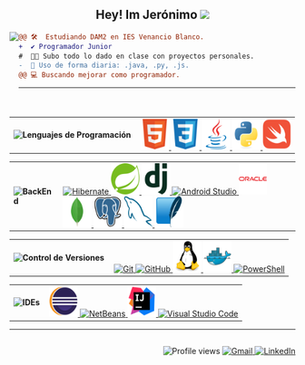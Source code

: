 <div align="center">
  <h2> Hey! Im Jerónimo 
    <img src="https://media.giphy.com/media/TEnXkcsHrP4YedChhA/giphy.gif" width="35">
  </h2>
  <a href="https://linkedin.com/in/abdoachhoubi" target="_blank"></a>
</div> 

<!-- Profile Picture -->
<img align="left" height="150" src="https://i.giphy.com/media/v1.Y2lkPTc5MGI3NjExNjV4N2FrZnM1dmxoMTF3ZGdodzY5aXRjODhhc24yaW90Y3hhZ2I4OSZlcD12MV9pbnRlcm5hbF9naWZfYnlfaWQmY3Q9Zw/QDjpIL6oNCVZ4qzGs7/giphy.webp"/>

<!-- Description -->
```diff
@@ 🛠️  Estudiando DAM2 en IES Venancio Blanco.
+  ✔️ Programador Junior
#  👨‍💻 Subo todo lo dado en clase con proyectos personales.
-  🚀 Uso de forma diaria: .java, .py, .js.
@@ 💻 Buscando mejorar como programador.
```
---

<!-- 1. LENGUAJES DE PROGRAMACIÓN -->
<table align="center">
  <tr>
    <td style="font-weight: bold; padding-right: 10px; vertical-align: center; border: none;">
      <img src="https://media2.giphy.com/media/QssGEmpkyEOhBCb7e1/giphy.gif" width="30" alt="Lenguajes de Programación">
    </td>
    <td>
      <!-- HTML -->
      <a href="https://developer.mozilla.org/en-US/docs/Web/HTML" target="_blank" rel="noreferrer">
        <img
          src="https://raw.githubusercontent.com/devicons/devicon/master/icons/html5/html5-original.svg"
          alt="HTML5"
          width="50"
          height="55"
        />
      </a>
      <!-- CSS -->
      <a href="https://developer.mozilla.org/en-US/docs/Web/CSS" target="_blank" rel="noreferrer">
        <img
          src="https://raw.githubusercontent.com/devicons/devicon/master/icons/css3/css3-original.svg"
          alt="CSS3"
          width="50"
          height="55"
        />
      </a>
      <!-- Java -->
      <a href="https://www.java.com" target="_blank" rel="noreferrer">
        <img
          src="https://raw.githubusercontent.com/devicons/devicon/master/icons/java/java-original.svg"
          alt="Java"
          width="50"
          height="55"
        />
      </a>
      <!-- Python -->
      <a href="https://www.python.org" target="_blank" rel="noreferrer">
        <img
          src="https://raw.githubusercontent.com/devicons/devicon/master/icons/python/python-original.svg"
          alt="Python"
          width="50"
          height="55"
        />
      </a>
      <!-- Swift -->
      <a href="https://developer.apple.com/swift/" target="_blank" rel="noreferrer">
        <img
          src="https://raw.githubusercontent.com/devicons/devicon/master/icons/swift/swift-original.svg"
          alt="Swift"
          width="50"
          height="55"
        />
      </a>
    </td>
  </tr>
</table>

<!-- 2. BACKEND -->
<table align="center">
  <tr>
    <td style="font-weight: bold; padding-right: 10px; vertical-align: center; border: none;">
      <img src="https://media2.giphy.com/media/QssGEmpkyEOhBCb7e1/giphy.gif" width="30" alt="BackEnd">
    </td>
    <td>
      <!-- Hibernate -->
      <a href="https://hibernate.org/" target="_blank" rel="noreferrer">
        <img
          src="https://www.vectorlogo.zone/logos/hibernate/hibernate-icon.svg"
          alt="Hibernate"
          width="50"
          height="50"
        />
      </a>
      <!-- Spring -->
      <a href="https://spring.io/" target="_blank" rel="noreferrer">
        <img
          src="https://raw.githubusercontent.com/devicons/devicon/master/icons/spring/spring-original.svg"
          alt="Spring"
          width="50"
          height="55"
        />
      </a>
      <!-- Django -->
      <a href="https://www.djangoproject.com/" target="_blank" rel="noreferrer">
        <img
          src="https://raw.githubusercontent.com/devicons/devicon/master/icons/django/django-plain.svg"
          alt="Django"
          width="50"
          height="55"
        />
      </a>
      <!-- Android Studio -->
      <a href="https://developer.android.com/studio" target="_blank" rel="noreferrer">
        <img
          src="https://cdn.jsdelivr.net/gh/devicons/devicon/icons/androidstudio/androidstudio-original.svg"
          alt="Android Studio"
          width="50"
          height="55"
        />
      </a>
      <!-- Oracle -->
      <a href="https://www.oracle.com/" target="_blank" rel="noreferrer">
        <img
          src="https://raw.githubusercontent.com/devicons/devicon/master/icons/oracle/oracle-original.svg"
          alt="Oracle"
          width="50"
          height="55"
        />
      </a>
      <!-- MongoDB -->
      <a href="https://www.mongodb.com/" target="_blank" rel="noreferrer">
        <img
          src="https://raw.githubusercontent.com/devicons/devicon/master/icons/mongodb/mongodb-original.svg"
          alt="MongoDB"
          width="50"
          height="55"
        />
      </a>
      <!-- PostgreSQL -->
      <a href="https://www.postgresql.org/" target="_blank" rel="noreferrer">
        <img
          src="https://raw.githubusercontent.com/devicons/devicon/master/icons/postgresql/postgresql-original.svg"
          alt="PostgreSQL"
          width="50"
          height="55"
        />
      </a>
      <!-- MySQL -->
      <a href="https://www.mysql.com/" target="_blank" rel="noreferrer">
        <img
          src="https://raw.githubusercontent.com/devicons/devicon/master/icons/mysql/mysql-original.svg"
          alt="MySQL"
          width="50"
          height="55"
        />
      </a>
      <!-- SQLite -->
      <a href="https://www.sqlite.org/" target="_blank" rel="noreferrer">
        <img
          src="https://raw.githubusercontent.com/devicons/devicon/master/icons/sqlite/sqlite-original.svg"
          alt="SQLite"
          width="50"
          height="55"
        />
    </td>
  </tr>
</table>

<!-- 3. CONTROL DE VERSIONES -->
<table align="center">
  <tr>
    <td style="font-weight: bold; padding-right: 10px; vertical-align: center; border: none;">
      <img src="https://media.giphy.com/media/TEnXkcsHrP4YedChhA/giphy.gif" width="30" alt="Control de Versiones">
    </td>
    <td>
      <!-- Git -->
      <a href="https://git-scm.com/" target="_blank" rel="noreferrer">
        <img
          src="https://cdn.jsdelivr.net/gh/devicons/devicon/icons/git/git-original.svg"
          alt="Git"
          width="50"
          height="55"
        />
      </a>
      <!-- GitHub -->
      <a href="https://github.com/" target="_blank" rel="noreferrer">
        <img
          src="https://img.icons8.com/fluent/48/000000/github.png"
          alt="GitHub"
          width="50"
          height="50"
        />
      <!-- Linux -->
      <a href="https://www.linux.org/" target="_blank" rel="noreferrer">
        <img
          src="https://raw.githubusercontent.com/devicons/devicon/master/icons/linux/linux-original.svg"
          alt="Linux"
          width="50"
          height="55"
        />
      </a>
      <!-- Docker -->
      <a href="https://www.docker.com/" target="_blank" rel="noreferrer">
        <img
          src="https://raw.githubusercontent.com/devicons/devicon/master/icons/docker/docker-original.svg"
          alt="Docker"
          width="50"
          height="55"
        />
      <!-- PowerShell -->
      <a href="https://learn.microsoft.com/en-us/powershell/" target="_blank" rel="noreferrer">
        <img
          src="https://upload.wikimedia.org/wikipedia/commons/2/2f/PowerShell_5.0_icon.png"
          alt="PowerShell"
          width="50"
          height="50"
        />
      </a>
    </td>
  </tr>
</table>

<!-- 4. IDEs -->
<table align="center">
  <tr>
    <td style="font-weight: bold; padding-right: 10px; vertical-align: center; border: none;">
      <img src="https://media.giphy.com/media/TEnXkcsHrP4YedChhA/giphy.gif" width="30" alt="IDEs">
    </td>
    <td>
      <!-- Eclipse -->
      <a href="https://www.eclipse.org/" target="_blank" rel="noreferrer">
        <img
          src="https://raw.githubusercontent.com/devicons/devicon/master/icons/eclipse/eclipse-original.svg"
          alt="Eclipse"
          width="50"
          height="55"
        />
      </a>
      <!-- NetBeans -->
      <a href="https://netbeans.apache.org/" target="_blank" rel="noreferrer">
        <img
          src="https://upload.wikimedia.org/wikipedia/commons/9/98/Apache_NetBeans_Logo.svg"
          alt="NetBeans"
          width="50"
          height="55"
        />
      </a>
      <!-- IntelliJ -->
      <a href="https://www.jetbrains.com/idea/" target="_blank" rel="noreferrer">
        <img
          src="https://raw.githubusercontent.com/devicons/devicon/master/icons/intellij/intellij-original.svg"
          alt="IntelliJ"
          width="50"
          height="55"
        />
      </a>
      <!-- Visual Studio Code -->
      <a href="https://code.visualstudio.com/" target="_blank" rel="noreferrer">
        <img
          src="https://img.icons8.com/color/48/000000/visual-studio-code-2019.png"
          alt="Visual Studio Code"
          width="50"
          height="50"
        />
      </a>
    </td>
  </tr>
</table>

---

## 
<p align="right">
  <span>
    <a target="_blank">
      <img 
        src="https://komarev.com/ghpvc/?username=aakunoo&style=for-the-badge" 
        alt="Profile views" 
        height="25" 
      />
    </a>
    <a href="mailto:contact@jeronimovicente.com">
      <img 
        src="https://img.shields.io/badge/gmail-%23D14836.svg?&style=for-the-badge&logo=gmail&logoColor=white" 
        alt="Gmail" 
        height="25" 
      />
    </a>
    <a href="https://www.linkedin.com/in/jeronimo-vicente-vidal-b74051341/">
      <img 
        src="https://img.shields.io/badge/linkedin-%230077B5.svg?&style=for-the-badge&logo=linkedin&logoColor=white" 
        alt="LinkedIn" 
        height="25" 
      />
    </a>
  </span>
</p>
